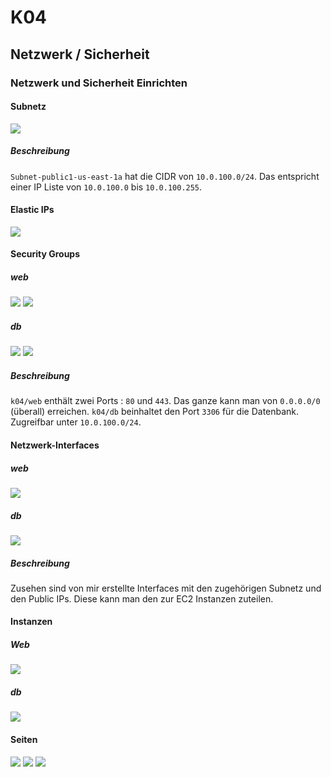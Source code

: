 # K04

## Netzwerk / Sicherheit

### Netzwerk und Sicherheit Einrichten

#### Subnetz

<img src="./assets/subnetzk04.jpg">

##### Beschreibung

`Subnet-public1-us-east-1a` hat die CIDR von `10.0.100.0/24`. Das entspricht einer IP Liste von `10.0.100.0` bis `10.0.100.255`.

#### Elastic IPs

<img src="./assets/elastick04.jpg">

#### Security Groups

##### web

<img src="./assets/sec1k04.jpg">
<img src="./assets/sec11k04.jpg">

##### db

<img src="./assets/sec2k04.jpg">
<img src="./assets/sec22k04.jpg">

##### Beschreibung

`k04/web` enthält zwei Ports : `80` und `443`. Das ganze kann man von `0.0.0.0/0` (überall) erreichen.
`k04/db` beinhaltet den Port `3306` für die Datenbank. Zugreifbar unter `10.0.100.0/24`.

#### Netzwerk-Interfaces

##### web

<img src="./assets/webseck04.jpg">

##### db

<img src="./assets/dbseck04.jpg">

##### Beschreibung

Zusehen sind von mir erstellte Interfaces mit den zugehörigen Subnetz und den Public IPs. Diese kann man den zur EC2 Instanzen zuteilen.

#### Instanzen

##### Web

<img src="./assets/webinstk04.jpg">

##### db

<img src="./assets/dbinsk04.jpg">

#### Seiten

<img src="./assets/k04index.jpg">
<img src="./assets/k04info.jpg">
<img src="./assets/k04db.jpg">

